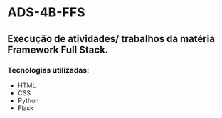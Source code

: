 # ADS-4B-FFS

## Execução de atividades/ trabalhos da matéria Framework Full Stack.

### Tecnologias utilizadas:
- HTML
- CSS
- Python
- Flask 
